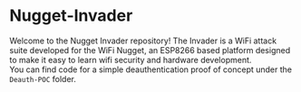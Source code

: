 # Nugget-Invader
Welcome to the Nugget Invader repository!  The Invader is a WiFi attack suite developed for the WiFi Nugget, an ESP8266 based platform designed to make it easy to learn wifi security and hardware development.  
You can find code for a simple deauthentication proof of concept under the `Deauth-POC` folder.
